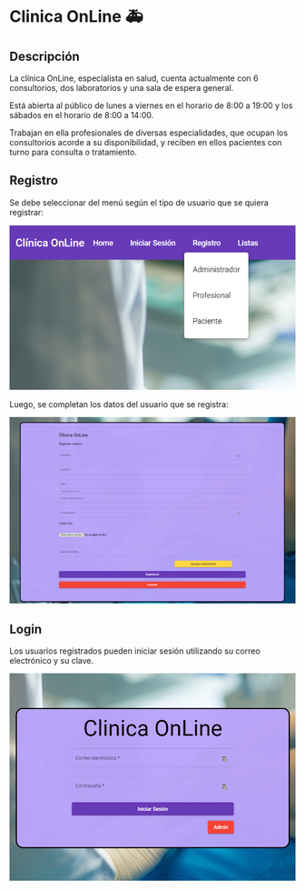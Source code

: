 # Clinica OnLine :ambulance:


## Descripción

La clínica OnLine, especialista en salud, cuenta
actualmente con 6 consultorios,
dos laboratorios y una sala
de espera general.

Está abierta al público de lunes
a viernes en el horario de 8:00 a 19:00 y los
sábados en el horario de 8:00 a 14:00.

Trabajan en ella profesionales de diversas
especialidades, que ocupan los consultorios acorde a su disponibilidad, y reciben en ellos
pacientes con turno para consulta o tratamiento.

## Registro

Se debe seleccionar del menú según el tipo de usuario que se quiera registrar:

![Alt text](https://github.com/lionelherrerobattista/TP_LABIV_Clinica_OnLine/blob/con_material/src/assets/img/readme/registro1.png?raw=true)

Luego, se completan los datos del usuario que se registra:

![Alt text](https://github.com/lionelherrerobattista/TP_LABIV_Clinica_OnLine/blob/con_material/src/assets/img/readme/registro2.png?raw=true)

## Login

Los usuarios registrados pueden iniciar sesión utilizando su correo electrónico y su clave.

![Alt text](https://github.com/lionelherrerobattista/TP_LABIV_Clinica_OnLine/blob/con_material/src/assets/img/readme/login1.png?raw=true)
